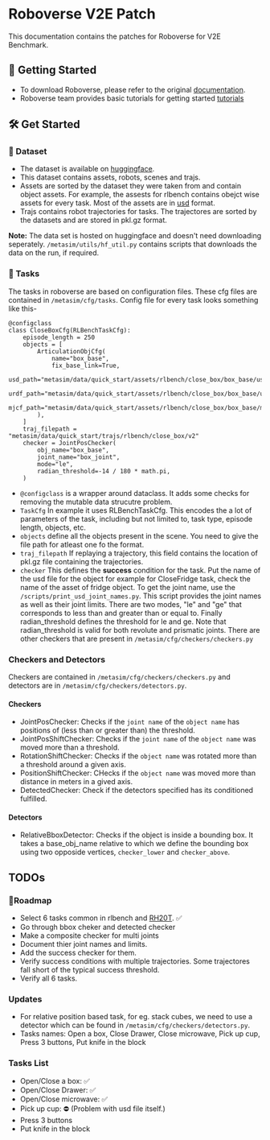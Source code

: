 # Roboverse V2E Patch
This documentation contains the patches for Roboverse for V2E Benchmark. 

## 🚀 Getting Started
- To download Roboverse, please refer to the original [documentation](https://roboverse.wiki/metasim/#).
- Roboverse team provides basic tutorials for getting started [tutorials](https://roboverse.wiki/metasim/get_started/quick_start/0_static_scene)

## 🛠️ Get Started
### 💾 Dataset
- The dataset is available on [huggingface](https://huggingface.co/datasets/RoboVerseOrg/roboverse_data). 
- This dataset contains assets, robots, scenes and trajs. 
- Assets are sorted by the dataset they were taken from and contain object assets. For example, the assests for rlbench contains obejct wise assets for every task. Most of the assets are in [usd](https://openusd.org/release/index.html) format.
- Trajs contains robot trajectories for tasks. The trajectores are sorted by the datasets and are stored in pkl.gz format.

**Note:** The data set is hosted on huggingface and doesn't need downloading seperately. `/metasim/utils/hf_util.py` contains scripts that downloads the data on the run, if required.

### 🚩 Tasks
The tasks in roboverse are based on configuration files. These cfg files are contained in `/metasim/cfg/tasks`. 
Config file for every task looks something like this-

```
@configclass
class CloseBoxCfg(RLBenchTaskCfg):
    episode_length = 250
    objects = [
        ArticulationObjCfg(
            name="box_base",
            fix_base_link=True,
            usd_path="metasim/data/quick_start/assets/rlbench/close_box/box_base/usd/box_base.usd",
            urdf_path="metasim/data/quick_start/assets/rlbench/close_box/box_base/urdf/box_base_unique.urdf",
            mjcf_path="metasim/data/quick_start/assets/rlbench/close_box/box_base/mjcf/box_base_unique.mjcf",
        ),
    ]
    traj_filepath = "metasim/data/quick_start/trajs/rlbench/close_box/v2"
    checker = JointPosChecker(
        obj_name="box_base",
        joint_name="box_joint",
        mode="le",
        radian_threshold=-14 / 180 * math.pi,
    )
```
- `@configclass` is a wrapper around  dataclass. It adds some checks for removing the mutable data strucutre problem.
- `TaskCfg` In example it uses RLBenchTaskCfg. This encodes the a lot of parameters of the task, including but not limited to, task type, episode length, objects,  etc.
- `objects` define all the objects present in the scene. You need to give the file path for atleast one fo the format. 
- `traj_filepath` If replaying a trajectory, this field contains the location of pkl.gz file containing the trajectories.
- `checker` This defines the **success** condition for the task. Put the name of the usd file for the object for example for CloseFridge task, check the name of the asset of fridge object. To get the joint name, use the `/scripts/print_usd_joint_names.py`. This script provides the joint names as well as their joint limits. There are two modes, "le" and "ge" that corresponds to less than and greater than or equal to. Finally radian_threshold defines the threshold for le and ge. Note that radian_threshold is valid for both revolute and prismatic joints. There are other checkers that are present in `/metasim/cfg/checkers/checkers.py`

### Checkers and Detectors
Checkers are contained in `/metasim/cfg/checkers/checkers.py` and detectors are in `/metasim/cfg/checkers/detectors.py`.

#### Checkers
- JointPosChecker: Checks if the `joint name` of the `object name` has positions of (less than or greater than) the threshold.
- JointPosShiftChecker: Checks if the `joint name` of the `object name` was moved more than a threshold.
- RotationShiftChecker: Checks if the `object name` was rotated more than a threshold around a given axis.
- PositionShiftChecker: CHecks if the `object name` was moved more than distance in meters in a gived axis.
- DetectedChecker: Check if the detectors specified has its conditioned fulfilled.

#### Detectors
- RelativeBboxDetector: Checks if the object is inside a bounding box. It takes a base_obj_name relative to which we define the bounding box using two opposide vertices, `checker_lower` and `checker_above`.

## TODOs

### 📍Roadmap
- Select 6 tasks common in rlbench and [RH20T](https://rh20t.github.io/static/RH20T_paper_compressed.pdf). ✅
- Go through bbox cheker and detected checker
- Make a composite checker for multi joints
- Document thier joint names and limits.
- Add the success checker for them.
- Verify success conditions with multiple trajectories. Some trajectores fall short of the typical success threshold.
- Verify all 6 tasks.


### Updates
- For relative position based task, for eg. stack cubes, we need to use a detector which can be found in `/metasim/cfg/checkers/detectors.py`.
- Tasks names: Open a box, Close Drawer, Close microwave, Pick up cup, Press 3 buttons, Put knife in the block

### Tasks List
- Open/Close a box: ✅
- Open/Close Drawer: ✅
- Open/Close microwave: ✅
- Pick up cup: ⛔ (Problem with usd file itself.)
- Press 3 buttons
- Put knife in the block

